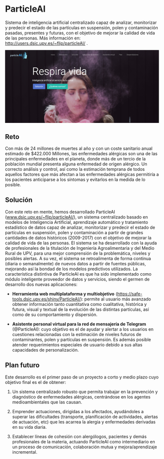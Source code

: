 
# ParticleAI 
Sistema de inteligencia artificial centralizado capaz de analizar, monitorizar y predecir el estado de las partículas en suspensión, polen y contaminación pasadas, presentes y futuras, con el objetivo de mejorar la calidad de vida de las personas. Más información en: http://users.dsic.upv.es/~flip/particleAI/ .

![alt text](img/portada.png "Portada ParticleAI")


## Reto 

Con más de 24 millones de muertes al año y con un coste sanitario anual estimado  de $422.000 Millones, las enfermedades alérgicas son una de las principales enfermedades en el planeta,  donde más de un tercio de la población mundial presenta alguna enfermedad de origen alérgico. Un correcto análisis y control, así como la estimación temprana de todos aquellos factores que más afectan a las enfermedades alérgicas permitiría a los pacientes anticiparse a los síntomas y evitarlos en la medida de lo posible. 

## Solución 
Con este reto en mente, hemos desarrollado ParticleAI (www.dsic.upv.es/~flip/particleAI/), un sistema centralizado basado en modelos de Inteligencia Artificial, aprendizaje automático y tratamiento estadístico de datos capaz de analizar, monitorizar y predecir el estado de partículas en suspensión, polen y contaminación a partir de grandes cantidades de datos históricos (2009-2017) con el objetivo de mejorar la calidad de vida de las personas. El sistema se ha desarrollado con la ayuda de profesionales de la titulación de Ingeniería Agroalimentaria y del Medio Rural de UPV, para una mejor comprensión de la problemática, niveles y posibles alertas. A su vez, el sistema se retroalimenta de forma continua (diaria o semanalmente) de nuevos datos a partir de fuentes públicas, mejorando así la bondad de los modelos predictivos utilizados. La característica distintiva de ParticleAI es que ha sido implementado como módulo inteligente proveedor de datos y servicios, siendo el germen de desarrollo dos nuevas aplicaciones: 

- **Herramienta web multiplataforma y multiobjetivo** (https://safe-tools.dsic.upv.es/shiny/ParticleAI/): permite al usuario más avanzado obtener información tanto cuantitativa como cualitativa, histórica y futura, visual y textual de la evolución de las distintas partículas, así como de su comportamiento y dispersión. 

- **Asistente personal virtual para la red de mensajería de Telegram** (@ParticleAI): cuyo objetivo es el de  ayudar y alertar a los usuarios en cuestiones relacionadas con la estimación de niveles futuros de contaminantes, polen y partículas en suspensión. Es además posible atender requerimientos especiales de usuario debido a sus altas capacidades de personalización. 

## Plan futuro
Este desarrollo es el primer paso de un proyecto a corto y medio plazo cuyo objetivo final es el de obtener:

1. Un sistema centralizado robusto que permita trabajar en la prevención y diagnóstico de enfermedades alérgicas, centrándose en los agentes medioambientales que las causan.

2. Emprender actuaciones, dirigidas a los afectados, ayudándoles a superar las dificultades (transporte, planificación de actividades, alertas de actuación, etc) que les acarrea la alergia y enfermedades derivadas en su vida diaria.

2. Establecer líneas de cohesión con alergólogos, pacientes y demás profesionales de la materia, actuando ParticleAI como intermediario en un proceso de comunicación, colaboración mutua y mejora/aprendizaje incremental.
